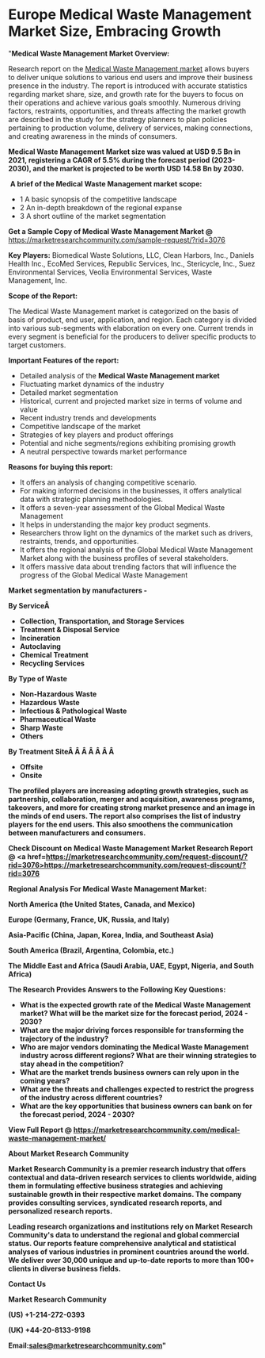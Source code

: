 # Europe Medical Waste Management Market Size, Embracing Growth
"<strong>Medical Waste Management Market Overview:</strong>

Research report on the <a href=https://marketresearchcommunity.com/medical-waste-management-market/>Medical Waste Management market</a> allows buyers to deliver unique solutions to various end users and improve their business presence in the industry. The report is introduced with accurate statistics regarding market share, size, and growth rate for the buyers to focus on their operations and achieve various goals smoothly. Numerous driving factors, restraints, opportunities, and threats affecting the market growth are described in the study for the strategy planners to plan policies pertaining to production volume, delivery of services, making connections, and creating awareness in the minds of consumers.

<strong>Medical Waste Management Market size was valued at USD 9.5 Bn in 2021, registering a CAGR of 5.5% during the forecast period (2023-2030), and the market is projected to be worth USD 14.58 Bn by 2030.</strong>

 <Strong>A brief of the Medical Waste Management market scope:</Strong>
<ul>
 <li>1  A basic synopsis of the competitive landscape</li>
 <li>2  An in-depth breakdown of the regional expanse</li>
 <li>3  A short outline of the market segmentation</li>
</ul>
<strong>Get a Sample Copy of Medical Waste Management Market @ </b></strong><a href=https://marketresearchcommunity.com/sample-request/?rid=3076><u>https://marketresearchcommunity.com/sample-request/?rid=3076</u></a>

<strong>Key Players:</strong> 
Biomedical Waste Solutions, LLC, Clean Harbors, Inc., Daniels Health Inc., EcoMed Services, Republic Services, Inc., Stericycle, Inc., Suez Environmental Services, Veolia Environmental Services, Waste Management, Inc.

<strong>Scope of the Report:</strong>

The Medical Waste Management market is categorized on the basis of basis of product, end user, application, and region. Each category is divided into various sub-segments with elaboration on every one. Current trends in every segment is beneficial for the producers to deliver specific products to target customers.

<strong><b>Important Features of the report:</b></strong>
<ul>
  <li>Detailed analysis of the <strong><b>Medical Waste Management </b></strong><strong><b>market</b></strong></li>
  <li>Fluctuating market dynamics of the industry</li>
  <li>Detailed market segmentation</li>
  <li>Historical, current and projected market size in terms of volume and value</li>
  <li>Recent industry trends and developments</li>
  <li>Competitive landscape of the market</li>
  <li>Strategies of key players and product offerings</li>
  <li>Potential and niche segments/regions exhibiting promising growth</li>
  <li>A neutral perspective towards market performance</li>
</ul>
<strong><b>Reasons for buying this report:</b></strong>
<ul>
  <li>It offers an analysis of changing competitive scenario.</li>
  <li>For making informed decisions in the businesses, it offers analytical data with strategic planning methodologies.</li>
  <li>It offers a seven-year assessment of the Global Medical Waste Management</li>
  <li>It helps in understanding the major key product segments.</li>
  <li>Researchers throw light on the dynamics of the market such as drivers, restraints, trends, and opportunities.</li>
  <li>It offers the regional analysis of the Global Medical Waste Management Market along with the business profiles of several stakeholders.</li>
  <li>It offers massive data about trending factors that will influence the progress of the Global Medical Waste Management</li>
</ul>

<strong>Market segmentation by manufacturers -</strong>


<strong><strong>By ServiceÂ  </strong></h4>
<ul>
 	<li>Collection, Transportation, and Storage Services</li>
 	<li>Treatment &amp; Disposal Service</li>
 	<li>Incineration</li>
 	<li>Autoclaving</li>
 	<li>Chemical Treatment</li>
 	<li>Recycling Services</li>
</ul>
<strong><strong>By Type of Waste </strong></h4>
<ul>
 	<li>Non-Hazardous Waste</li>
 	<li>Hazardous Waste</li>
 	<li>Infectious &amp; Pathological Waste</li>
 	<li>Pharmaceutical Waste</li>
 	<li>Sharp Waste</li>
 	<li>Others</li>
</ul>
<strong><strong>By Treatment SiteÂ Â Â Â Â Â Â  </strong></h4>
<ul>
 	<li>Offsite</li>
 	<li>Onsite</li>
</ul>

The profiled players are increasing adopting growth strategies, such as partnership, collaboration, merger and acquisition, awareness programs, takeovers, and more for creating strong market presence and an image in the minds of end users. The report also comprises the list of industry players for the end users. This also smoothens the communication between manufacturers and consumers.

<strong><b>Check Discount on Medical Waste Management Market Research Report @ </b></strong><a href=https://marketresearchcommunity.com/request-discount/?rid=3076><u>https://marketresearchcommunity.com/request-discount/?rid=3076</u></a>

<strong>Regional Analysis For Medical Waste Management Market:</strong>

<strong>North America</strong> (the United States, Canada, and Mexico)

<strong>Europe</strong> (Germany, France, UK, Russia, and Italy)

<strong>Asia-Pacific</strong> (China, Japan, Korea, India, and Southeast Asia)

<strong>South America</strong> (Brazil, Argentina, Colombia, etc.)

<strong>The Middle East and Africa</strong> (Saudi Arabia, UAE, Egypt, Nigeria, and South Africa)

<strong>The Research Provides Answers to the Following Key Questions:</strong>
<ul>
 	<li>What is the expected growth rate of the Medical Waste Management market? What will be the market size for the forecast period, 2024 - 2030?</li>
 	<li>What are the major driving forces responsible for transforming the trajectory of the industry?</li>
 	<li>Who are major vendors dominating the Medical Waste Management industry across different regions? What are their winning strategies to stay ahead in the competition?</li>
 	<li>What are the market trends business owners can rely upon in the coming years?</li>
 	<li>What are the threats and challenges expected to restrict the progress of the industry across different countries?</li>
 	<li>What are the key opportunities that business owners can bank on for the forecast period, 2024 - 2030?</li>
</ul>

<strong>View Full Report @</strong> <a href=https://marketresearchcommunity.com/medical-waste-management-market/>https://marketresearchcommunity.com/medical-waste-management-market/</a>

<strong>About Market Research Community</strong>

Market Research Community is a premier research industry that offers contextual and data-driven research services to clients worldwide, aiding them in formulating effective business strategies and achieving sustainable growth in their respective market domains. The company provides consulting services, syndicated research reports, and personalized research reports.

Leading research organizations and institutions rely on Market Research Community's data to understand the regional and global commercial status. Our reports feature comprehensive analytical and statistical analyses of various industries in prominent countries around the world. We deliver over 30,000 unique and up-to-date reports to more than 100+ clients in diverse business fields.

<strong>Contact Us</strong>

<strong>Market Research Community</strong>

(US) +1-214-272-0393

(UK) +44-20-8133-9198

<strong>Email:</strong>sales@marketresearchcommunity.com"
